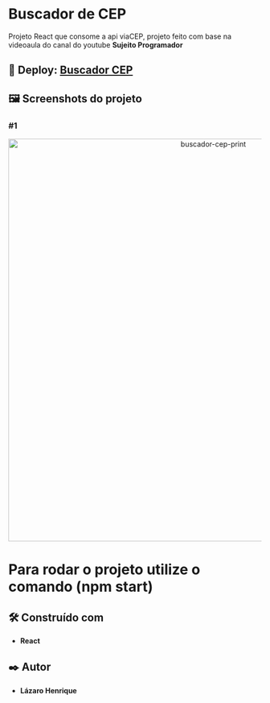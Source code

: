 # Buscador de CEP

Projeto React que consome a api viaCEP, projeto feito com base na videoaula do canal do youtube **Sujeito Programador**
## 👀 Deploy: <a href="https://buscador-cep-react-five.vercel.app" target="_blank">Buscador CEP</a>

## 🖼 Screenshots do projeto

### #1
<p align="center">
  <img align="center" src="https://user-images.githubusercontent.com/78514404/235199507-8be3faf2-4b54-4ae8-a2be-072fe3b6f539.PNG" alt="buscador-cep-print" width="800"/>
</p>

# Para rodar o projeto utilize o comando (**npm start**) 

## 🛠️ Construído com

* **React**

## ✒️ Autor

* **Lázaro Henrique**  
